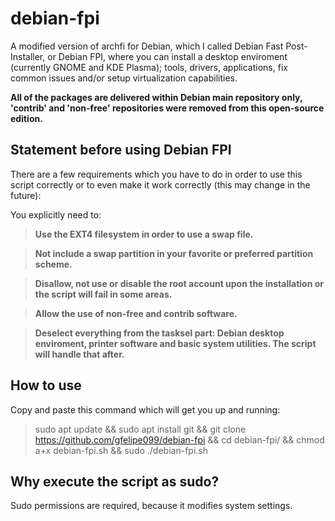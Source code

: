 # debian-fpi
A modified version of archfi for Debian, which I called Debian Fast Post-Installer, or Debian FPI, where you can install a desktop enviroment (currently GNOME and KDE Plasma); tools, drivers, applications, fix common issues and/or setup virtualization capabilities.

**All of the packages are delivered within Debian main repository only, 'contrib' and 'non-free' repositories were removed from this open-source edition.**


## Statement before using Debian FPI
There are a few requirements which you have to do in order to use this script correctly or to even make it work correctly (this may change in the future):

You explicitly need to:
> **Use the EXT4 filesystem in order to use a swap file.**

> **Not include a swap partition in your favorite or preferred partition scheme.**

> **Disallow, not use or disable the root account upon the installation or the script will fail in some areas.**

> **Allow the use of non-free and contrib software.**

> **Deselect everything from the tasksel part: Debian desktop enviroment, printer software and basic system utilities. The script will handle that after.**

## How to use
Copy and paste this command which will get you up and running:
> sudo apt update && sudo apt install git && git clone https://github.com/gfelipe099/debian-fpi && cd debian-fpi/ && chmod a+x debian-fpi.sh && sudo ./debian-fpi.sh

## Why execute the script as sudo?
Sudo permissions are required, because it modifies system settings.
